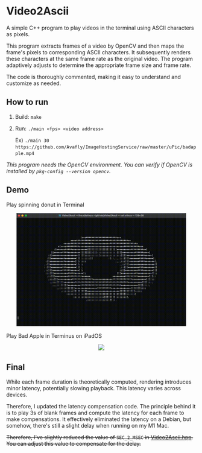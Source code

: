 # Video2Ascii

A simple C++ program to play videos in the terminal using ASCII characters as pixels.

This program extracts frames of a video by OpenCV and then maps the frame's pixels to corresponding ASCII characters. It subsequently renders these characters at the same frame rate as the original video. The program adaptively adjusts to determine the appropriate frame size and frame rate.

The code is thoroughly commented, making it easy to understand and customize as needed.

## How to run

1. Build: `make`

2. Run: `./main <fps> <video address>`

   Ex) `./main 30 https://github.com/Avafly/ImageHostingService/raw/master/uPic/badapple.mp4`

*This program needs the OpenCV environment. You can verify if OpenCV is installed by `pkg-config --version opencv`.*

## Demo

Play spinning donut in Terminal

<p align="center">
  <img src="https://github.com/Avafly/ImageHostingService/raw/master/uPic/rot_donutt.gif" width="450">
</p>



Play Bad Apple in Terminus on iPadOS

<p align="center">
  <img src="https://github.com/Avafly/ImageHostingService/raw/master/uPic/bad_apple.gif" width="450">
</p>


## Final

While each frame duration is theoretically computed, rendering introduces minor latency, potentially slowing playback. This latency varies across devices.

Therefore, I updated the latency compensation code. The principle behind it is to play 3s of blank frames and compute the latency for each frame to make compensations. It effectively eliminated the latency on a Debian, but somehow, there's still a slight delay when running on my M1 Mac.

~~Therefore, I've slightly reduced the value of `SEC_2_MSEC` in [Video2Ascii.hpp](https://github.com/Avafly/Video2Ascii/blob/main/include/Video2Ascii.hpp). You can adjust this value to compensate for the delay.~~